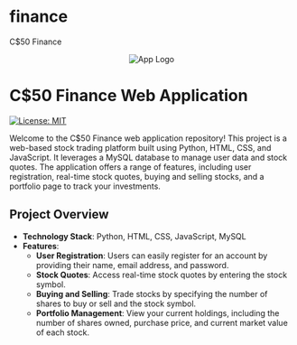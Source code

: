 # finance
C$50 Finance

<p align="center">
  <img src="https://cs50.harvard.edu/x/2023/psets/9/finance/finance.png" alt="App Logo">
</p>

# C$50 Finance Web Application

[![License: MIT](https://img.shields.io/badge/License-MIT-blue.svg)](https://opensource.org/licenses/MIT)

Welcome to the C$50 Finance web application repository! This project is a web-based stock trading platform built using Python, HTML, CSS, and JavaScript. It leverages a MySQL database to manage user data and stock quotes. The application offers a range of features, including user registration, real-time stock quotes, buying and selling stocks, and a portfolio page to track your investments.

## Project Overview

- **Technology Stack**: Python, HTML, CSS, JavaScript, MySQL
- **Features**:
  - **User Registration**: Users can easily register for an account by providing their name, email address, and password.
  - **Stock Quotes**: Access real-time stock quotes by entering the stock symbol.
  - **Buying and Selling**: Trade stocks by specifying the number of shares to buy or sell and the stock symbol.
  - **Portfolio Management**: View your current holdings, including the number of shares owned, purchase price, and current market value of each stock.


